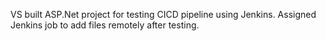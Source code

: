 VS built ASP.Net project for testing CICD pipeline using Jenkins.
Assigned Jenkins job to add files remotely after testing.
